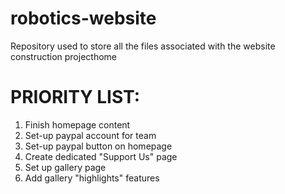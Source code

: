 # robotics-website

Repository used to store all the files associated with the website construction projecthome


# PRIORITY LIST:

1. Finish homepage content
2. Set-up paypal account for team
3. Set-up paypal button on homepage
4. Create dedicated "Support Us" page
5. Set up gallery page
6. Add gallery "highlights" features
